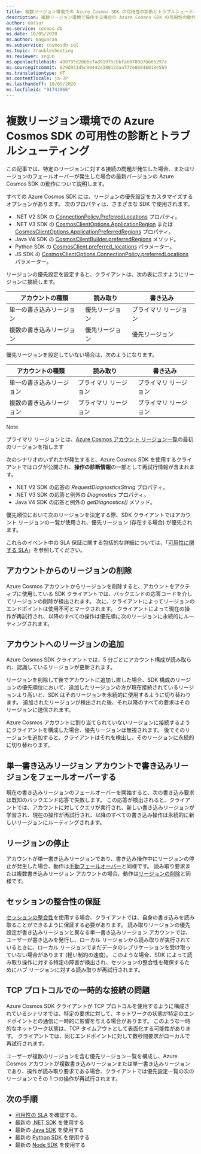 ```yaml
---
title: 複数リージョン環境での Azure Cosmos SDK の可用性の診断とトラブルシューティング
description: 複数リージョン環境で操作する場合の Azure Cosmos SDK の可用性の動作について、詳しく説明します。
author: ealsur
ms.service: cosmos-db
ms.date: 10/05/2020
ms.author: maquaran
ms.subservice: cosmosdb-sql
ms.topic: troubleshooting
ms.reviewer: sngun
ms.openlocfilehash: 400795d20b6e7ad919f5cbbfa6078987bb65297e
ms.sourcegitcommit: 829d951d5c90442a38012daaf77e86046018e5b9
ms.translationtype: HT
ms.contentlocale: ja-JP
ms.lasthandoff: 10/09/2020
ms.locfileid: "91743966"
---
```

# <a name="diagnose-and-troubleshoot-the-availability-of-azure-cosmos-sdks-in-multiregional-environments"></a>複数リージョン環境での Azure Cosmos SDK の可用性の診断とトラブルシューティング

この記事では、特定のリージョンに対する接続の問題が発生した場合、またはリージョンのフェールオーバーが発生した場合の最新バージョンの Azure Cosmos SDK の動作について説明します。

すべての Azure Cosmos SDK には、リージョンの優先設定をカスタマイズするオプションがあります。 次のプロパティは、さまざまな SDK で使用されます。

* .NET V2 SDK の [ConnectionPolicy.PreferredLocations](/dotnet/api/microsoft.azure.documents.client.connectionpolicy.preferredlocations) プロパティ。
* .NET V3 SDK の [CosmosClientOptions.ApplicationRegion](/dotnet/api/microsoft.azure.cosmos.cosmosclientoptions.applicationregion) または [CosmosClientOptions.ApplicationPreferredRegions](/dotnet/api/microsoft.azure.cosmos.cosmosclientoptions.applicationpreferredregions) プロパティ。
* Java V4 SDK の [CosmosClientBuilder.preferredRegions](/java/api/com.azure.cosmos.cosmosclientbuilder.preferredregions) メソッド。
* Python SDK の [CosmosClient.preferred_locations](/python/api/azure-cosmos/azure.cosmos.cosmos_client.cosmosclient) パラメーター。
* JS SDK の [CosmosClientOptions.ConnectionPolicy.preferredLocations](/javascript/api/@azure/cosmos/connectionpolicy#preferredlocations) パラメーター。

リージョンの優先設定を設定すると、クライアントは、次の表に示すようにリージョンに接続します。

|アカウントの種類 |読み取り |書き込み |
|------------------------|--|--|
| 単一の書き込みリージョン | 優先リージョン | プライマリ リージョン  |
| 複数の書き込みリージョン | 優先リージョン | 優先リージョン  |

優先リージョンを設定していない場合は、次のようになります。

|アカウントの種類 |読み取り |書き込み |
|------------------------|--|--|
| 単一の書き込みリージョン | プライマリ リージョン | プライマリ リージョン |
| 複数の書き込みリージョン | プライマリ リージョン  | プライマリ リージョン  |

> [!NOTE]
> プライマリ リージョンとは、[Azure Cosmos アカウント リージョン一覧](distribute-data-globally.md)の最初のリージョンを指します

次のシナリオのいずれかが発生すると、Azure Cosmos SDK を使用するクライアントではログが公開され、**操作の診断情報**の一部として再試行情報が含まれます。

* .NET V2 SDK の応答の *RequestDiagnosticsString* プロパティ。
* .NET V3 SDK の応答と例外の *Diagnostics* プロパティ。
* Java V4 SDK の応答と例外の *getDiagnostics()* メソッド。

優先順位において次のリージョンを決定する際、SDK クライアントではアカウント リージョンの一覧が使用され、優先リージョン (存在する場合) が優先されます。

これらのイベント中の SLA 保証に関する包括的な詳細については、「[可用性に関する SLA](high-availability.md#slas-for-availability)」を参照してください。

## <a name="removing-a-region-from-the-account"></a><a id="remove-region"></a>アカウントからのリージョンの削除

Azure Cosmos アカウントからリージョンを削除すると、アカウントをアクティブに使用している SDK クライアントでは、バックエンドの応答コードを介してリージョンの削除が検出されます。 次に、クライアントによってリージョンのエンドポイントは使用不可とマークされます。 クライアントによって現在の操作が再試行され、以降のすべての操作は優先順に次のリージョンに永続的にルーティングされます。

## <a name="adding-a-region-to-an-account"></a>アカウントへのリージョンの追加

Azure Cosmos SDK クライアントでは、5 分ごとにアカウント構成が読み取られ、認識しているリージョンが更新されます。

リージョンを削除して後でアカウントに追加し直した場合、SDK 構成のリージョンの優先順位において、追加したリージョンの方が現在接続されているリージョンより高いと、SDK はそのリージョンを永続的に使用するように切り替わります。 追加されたリージョンが検出された後、それ以降のすべての要求はそのリージョンに送信されます。

Azure Cosmos アカウントに割り当てられていないリージョンに接続するようにクライアントを構成した場合、優先リージョンは無視されます。 後でそのリージョンを追加すると、クライアントはそれを検出し、そのリージョンに永続的に切り替わります。

## <a name="failover-the-write-region-in-a-single-write-region-account"></a><a id="manual-failover-single-region"></a>単一書き込みリージョン アカウントで書き込みリージョンをフェールオーバーする

現在の書き込みリージョンのフェールオーバーを開始すると、次の書き込み要求は既知のバックエンド応答で失敗します。 この応答が検出されると、クライアントでは、アカウントに対してクエリが実行され、新しい書き込みリージョンが学習され、現在の操作が再試行され、以降のすべての書き込み操作は永続的に新しいリージョンにルーティングされます。

## <a name="regional-outage"></a>リージョンの停止

アカウントが単一書き込みリージョンであり、書き込み操作中にリージョンの停止が発生した場合、動作は[手動フェールオーバー](#manual-failover-single-region)と同様です。 読み取り要求または複数書き込みリージョン アカウントの場合、動作は[リージョンの削除](#remove-region)と同様です。

## <a name="session-consistency-guarantees"></a>セッションの整合性の保証

[セッションの整合性](consistency-levels.md#guarantees-associated-with-consistency-levels)を使用する場合、クライアントでは、自身の書き込みを読み取ることができるように保証する必要があります。 読み取りリージョンの優先設定が書き込みリージョンと異なる単一書き込みリージョン アカウントでは、ユーザーが書き込みを発行し、ローカル リージョンから読み取りが実行されているときに、ローカル リージョンでまだデータのレプリケーションを受け取っていない場合があります (軽い制約の速度)。 このような場合、SDK によって読み取り操作に対する特定の障害が検出され、セッションの整合性を確保するためにハブ リージョンに対する読み取りが再試行されます。

## <a name="transient-connectivity-issues-on-tcp-protocol"></a>TCP プロトコルでの一時的な接続の問題

Azure Cosmos SDK クライアントが TCP プロトコルを使用するように構成されているシナリオでは、特定の要求に対して、ネットワークの状態が特定のエンドポイントとの通信に一時的に影響を与える場合があります。 このような一時的なネットワーク状態は、TCP タイムアウトとして表面化する可能性があります。 クライアントでは、同じエンドポイントに対して数秒間要求がローカルで再試行されます。

ユーザーが複数のリージョンを含む優先リージョン一覧を構成し、Azure Cosmos アカウントが複数書き込みリージョンまたは単一書き込みリージョンであり、操作が読み取り要求である場合、クライアントでは優先設定一覧の次のリージョンでその 1 つの操作が再試行されます。

## <a name="next-steps"></a>次の手順

* [可用性の SLA](high-availability.md#slas-for-availability) を確認する。
* 最新の [.NET SDK](sql-api-sdk-dotnet-standard.md) を使用する
* 最新の [Java SDK](sql-api-sdk-java-v4.md) を使用する
* 最新の [Python SDK](sql-api-sdk-python.md) を使用する
* 最新の [Node SDK](sql-api-sdk-node.md) を使用する
